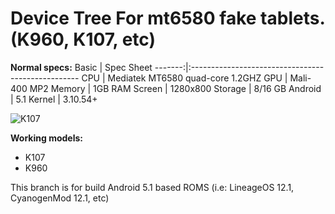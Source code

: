 # Device Tree For mt6580 fake tablets. (K960, K107, etc)

**Normal specs:**
Basic   | Spec Sheet
-------:|:--------------------------------------------------
CPU     | Mediatek MT6580 quad-core 1.2GHZ
GPU     | Mali-400 MP2
Memory  | 1GB RAM
Screen  | 1280x800
Storage | 8/16 GB
Android | 5.1
Kernel  | 3.10.54+

![K107](https://cdn.shopify.com/s/files/1/0074/0294/6675/files/excelvan-dual-sim-10-mtk6580-quad-core-16gb-dual-camera-otg-tablet-pc-3790097645683_large_a880ad24-0f7b-49be-acc7-4895bc8bcf52_large.jpg?v=1537323429 "K107")

**Working models:**
* K107
* K960

This branch is for build Android 5.1 based ROMS (i.e: LineageOS 12.1, CyanogenMod 12.1, etc)
